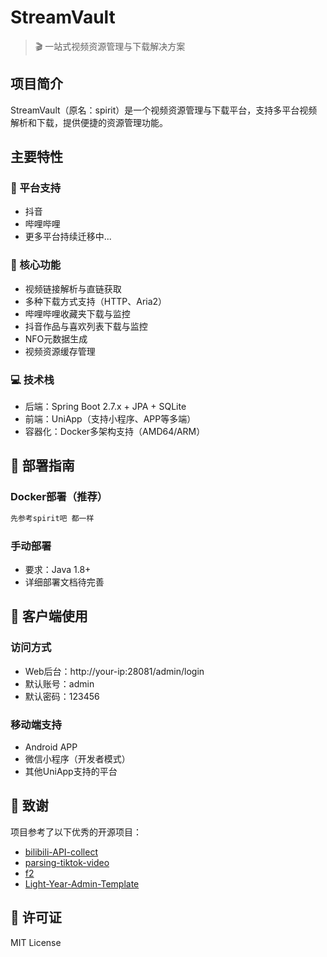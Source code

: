 # StreamVault

> 🎬 一站式视频资源管理与下载解决方案

## 项目简介

StreamVault（原名：spirit）是一个视频资源管理与下载平台，支持多平台视频解析和下载，提供便捷的资源管理功能。

## 主要特性

### 🎯 平台支持
- 抖音
- 哔哩哔哩
- 更多平台持续迁移中...

### 🚀 核心功能
- 视频链接解析与直链获取
- 多种下载方式支持（HTTP、Aria2）
- 哔哩哔哩收藏夹下载与监控
- 抖音作品与喜欢列表下载与监控
- NFO元数据生成
- 视频资源缓存管理

### 💻 技术栈
- 后端：Spring Boot 2.7.x + JPA + SQLite
- 前端：UniApp（支持小程序、APP等多端）
- 容器化：Docker多架构支持（AMD64/ARM）

## 🔧 部署指南

### Docker部署（推荐）

```bash
先参考spirit吧 都一样
```

### 手动部署
- 要求：Java 1.8+
- 详细部署文档待完善

## 📱 客户端使用

### 访问方式
- Web后台：http://your-ip:28081/admin/login
- 默认账号：admin
- 默认密码：123456

### 移动端支持
- Android APP
- 微信小程序（开发者模式）
- 其他UniApp支持的平台

## 🙏 致谢
项目参考了以下优秀的开源项目：
- [bilibili-API-collect](https://github.com/SocialSisterYi/bilibili-API-collect)
- [parsing-tiktok-video](https://toscode.gitee.com/zong_zh/parsing-tiktok-video)
- [f2](https://github.com/Johnserf-Seed/f2)
- [Light-Year-Admin-Template](https://gitee.com/yinqi/Light-Year-Admin-Template)

## 📄 许可证
MIT License

